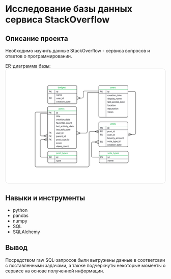 # Исследование базы данных сервиса StackOverflow

## Описание проекта

Необходимо изучить данные StackOverflow - сервиса вопросов и ответов о программировании.

ER-диаграмма базы:
![ER](https://github.com/minikleo/Config/blob/master/ER.png)


## Навыки и инструменты

- python
- pandas
- numpy
- SQL
- SQLAlchemy



## Вывод

Посредством raw SQL-запросов были выгружены данные в соответсвии с поставленными задачами, а также подчеркнуты некоторые моменты о сервисе на основе полученной информации.
